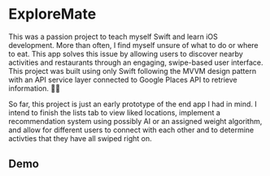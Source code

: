 # ExploreMate
This was a passion project to teach myself Swift and learn iOS development. More than often, I find myself unsure of what to do or where to eat. This app solves this issue by allowing users to discover nearby activities and restaurants through
an engaging, swipe-based user interface. This project was built using only Swift following the MVVM design pattern with an API service layer connected to Google Places API to retrieve information.  :technologist:	

So far, this project is just an early prototype of the end app I had in mind. I intend to finish the lists tab to view liked locations, implement a recommendation system using possibly AI or an assigned weight algorithm, and allow for different users to connect with each
other and to determine activties that they have all swiped right on.
## Demo
